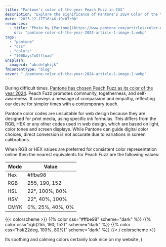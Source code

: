```yaml
---
title: "Pantone's color of the year Peach Fuzz in CSS"
description: "Explore the significance of Pantone's 2024 Color of the Year, Peach Fuzz, and its digital equivalents in HEX, RGB, HSL, and CMYK for web design."
date: "2023-12-17T16:46:19+07:00"
resources:
  - title: "Photo by [Pantone](https://www.pantone.com/articles/color-of-the-year/what-is-peach-fuzz/)"
    src: "pantone-color-of-the-year-2024-article-1-image-1.webp"
tags:
  - "pantone"
  - "css"
  - "colors"
  - "100DaysToOffload"
unsplash:
  imageid: "abcdefghijk"
fmContentType: "blog"
cover: "./pantone-color-of-the-year-2024-article-1-image-1.webp"
---
```


During difficult times, [Pantone has chosen Peach Fuzz as its color of the year 2024](https://www.pantone.com/articles/color-of-the-year/what-is-peach-fuzz/). Peach Fuzz promotes community, togetherness, and self-awareness. It conveys a message of compassion and empathy, reflecting our desire for simpler times with a contemporary touch.

Pantone color codes are unsuitable for web design because they are designed for print media, using specific ink formulas. This differs from the RGB, HEX or any other codes used in web design, which are based on light, color tones and screen displays. While Pantone can guide digital color choices, direct conversion is not accurate due to variations in screen calibrations.

When RGB or HEX values are preferred for consistent color representation online then the nearest equivalents for Peach Fuzz are the following values:

| Mode  | Value |
| --- | --- |
| Hex | #ffbe98 |
| RGB | 255, 190, 152 |
| HSL | 22°, 100%, 80% |
| HSV | 22°, 40%, 100% |
| CMYK | 0%, 25%, 40%, 0% |

{{< colorscheme >}}
{{% color css="#ffbe98" scheme="dark" %}}
{{% color css="rgb(255, 190, 152)" scheme="dark" %}}
{{% color css="hsl(22deg, 100%, 80%)" scheme="dark" %}}
{{< / colorscheme >}}

Its soothing and calming colors certainly look nice on my website ;)
